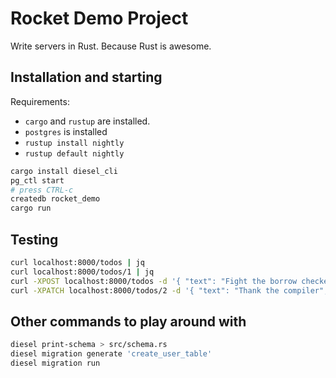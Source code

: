 # Rocket Demo Project

Write servers in Rust. Because Rust is awesome.

## Installation and starting

Requirements:

* `cargo` and `rustup` are installed.
* `postgres` is installed
* `rustup install nightly`
* `rustup default nightly`

```bash
cargo install diesel_cli
pg_ctl start
# press CTRL-c
createdb rocket_demo
cargo run
```

## Testing

```bash
curl localhost:8000/todos | jq
curl localhost:8000/todos/1 | jq
curl -XPOST localhost:8000/todos -d '{ "text": "Fight the borrow checker", "completed": true }' -H "Content-Type: application/json"
curl -XPATCH localhost:8000/todos/2 -d '{ "text": "Thank the compiler", "completed": true }' -H "Content-Type: application/json"
```

## Other commands to play around with

```bash
diesel print-schema > src/schema.rs
diesel migration generate 'create_user_table'
diesel migration run
```

